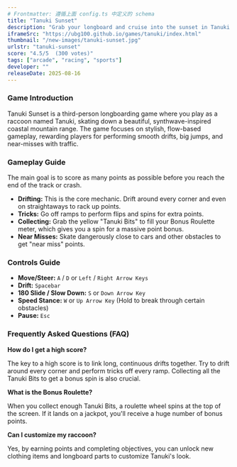 ```yaml
---
# Frontmatter: 遵循上面 config.ts 中定义的 schema
title: "Tanuki Sunset"
description: "Grab your longboard and cruise into the sunset in Tanuki Sunset! Play as a cool raccoon and master the art of drifting down scenic, synthwave-themed mountainsides. Perform tricks, avoid cars, and collect Tanuki Bits to become a longboarding legend in this stylish arcade game."
iframeSrc: "https://ubg100.github.io/games/tanuki/index.html"
thumbnail: "/new-images/tanuki-sunset.jpg"
urlstr: "tanuki-sunset"
score: "4.5/5  (300 votes)"
tags: ["arcade", "racing", "sports"]
developer: ""
releaseDate: 2025-08-16
---
```


### Game Introduction

Tanuki Sunset is a third-person longboarding game where you play as a raccoon named Tanuki, skating down a beautiful, synthwave-inspired coastal mountain range. The game focuses on stylish, flow-based gameplay, rewarding players for performing smooth drifts, big jumps, and near-misses with traffic.

### Gameplay Guide

The main goal is to score as many points as possible before you reach the end of the track or crash.
- **Drifting:** This is the core mechanic. Drift around every corner and even on straightaways to rack up points.
- **Tricks:** Go off ramps to perform flips and spins for extra points.
- **Collecting:** Grab the yellow "Tanuki Bits" to fill your Bonus Roulette meter, which gives you a spin for a massive point bonus.
- **Near Misses:** Skate dangerously close to cars and other obstacles to get "near miss" points.

### Controls Guide

- **Move/Steer:** `A` / `D` or `Left` / `Right Arrow Keys`
- **Drift:** `Spacebar`
- **180 Slide / Slow Down:** `S` or `Down Arrow Key`
- **Speed Stance:** `W` or `Up Arrow Key` (Hold to break through certain obstacles)
- **Pause:** `Esc`

### Frequently Asked Questions (FAQ)

**How do I get a high score?**

The key to a high score is to link long, continuous drifts together. Try to drift around every corner and perform tricks off every ramp. Collecting all the Tanuki Bits to get a bonus spin is also crucial.

**What is the Bonus Roulette?**

When you collect enough Tanuki Bits, a roulette wheel spins at the top of the screen. If it lands on a jackpot, you'll receive a huge number of bonus points.

**Can I customize my raccoon?**

Yes, by earning points and completing objectives, you can unlock new clothing items and longboard parts to customize Tanuki's look.

